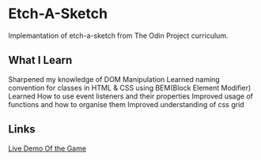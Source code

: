 # Etch-A-Sketch
Implemantation of etch-a-sketch from The Odin Project curriculum.

## What I Learn 
Sharpened my knowledge of DOM Manipulation
Learned naming convention for classes in HTML & CSS using BEM(Block Element Modifier)
Learned How to use event listeners and their properties
Improved usage of functions and how to organise them
Improved understanding of css grid

## Links
[Live Demo Of the Game]()
